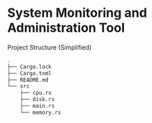 # System Monitoring and Administration Tool

Project Structure (Simplified)

```sh
.
├── Cargo.lock
├── Cargo.toml
├── README.md
└── src
    ├── cpu.rs
    ├── disk.rs
    ├── main.rs
    └── memory.rs
```

